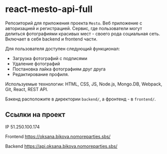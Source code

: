 
# react-mesto-api-full
Репозиторий для приложения проекта `Mesto`. 
Веб приложение с авторизацией и регистрацией. Сервис, где пользователи могут делиться фотографиями красивых мест - своего рода социальная сеть. Включает в себя backend и frontend части.

Для пользователя доступен следующий функционал:
- Загрузка фотографий с подписями
- Удаление фотографий
- Постановка лайка фотографиям друг друга
- Редактирование профиля.

Используемые технологии: HTML, CSS, JS, Node.js, Mongo.DB, Webpack, Git, React, REST API.

Бэкенд расположите в директории `backend/`, а фронтенд - в `frontend/`. 

## Ссылки на проект

IP 51.250.100.174

Frontend https://oksana.bikova.nomoreparties.sbs/

Backend https://api.oksana.bikova.nomoreparties.sbs/
